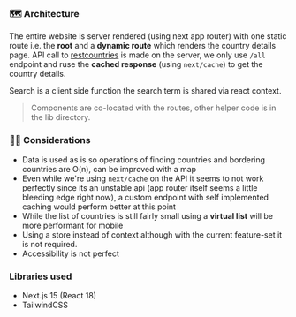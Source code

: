 ### 🗺️ Architecture

The entire website is server rendered (using next app router) with one static route i.e. the **root** and a **dynamic route** which renders the country details page. API call to [restcountries](https://restcountries.com/) is made on the server, we only use `/all` endpoint and ruse the **cached response** (using `next/cache`) to get the country details.

Search is a client side function the search term is shared via react context.

> Components are co-located with the routes, other helper code is in the lib directory.

### ✍🏻 Considerations

- Data is used as is so operations of finding countries and bordering countries are O(n), can be improved with a map
- Even while we're using `next/cache` on the API it seems to not work perfectly since its an unstable api (app router itself seems a little bleeding edge right now), a custom endpoint with self implemented caching would perform better at this point
- While the list of countries is still fairly small using a **virtual list** will be more performant for mobile
- Using a store instead of context although with the current feature-set it is not required.
- Accessibility is not perfect

### Libraries used
- Next.js 15 (React 18)
- TailwindCSS